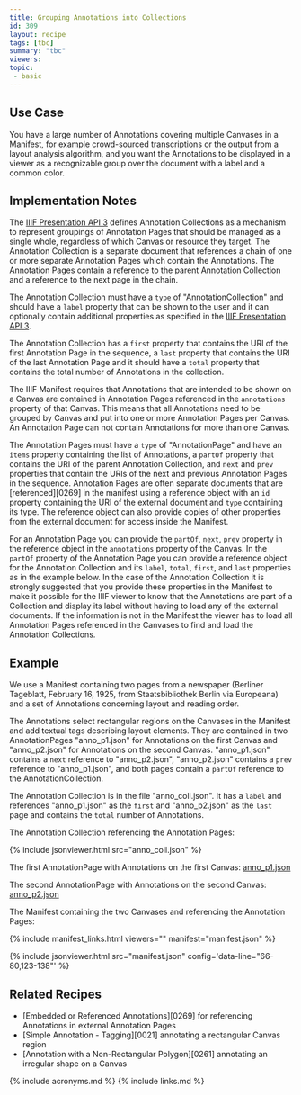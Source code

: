 ```yaml
---
title: Grouping Annotations into Collections
id: 309
layout: recipe
tags: [tbc]
summary: "tbc"
viewers:
topic: 
 - basic
---
```


## Use Case

You have a large number of Annotations covering multiple Canvases in a Manifest, for example crowd-sourced transcriptions or the output from a layout analysis algorithm, and you want the Annotations to be displayed in a viewer as a recognizable group over the document with a label and a common color.

## Implementation Notes

The [IIIF Presentation API 3](https://iiif.io/api/presentation/3.0/#58-annotation-collection) defines Annotation Collections as a mechanism to represent groupings of Annotation Pages that should be managed as a single whole, regardless of which Canvas or resource they target. The Annotation Collection is a separate document that references a chain of one or more separate Annotation Pages which contain the Annotations. The Annotation Pages contain a reference to the parent Annotation Collection and a reference to the next page in the chain.

The Annotation Collection must have a `type` of "AnnotationCollection" and should have a `label` property that can be shown to the user and it can optionally contain additional properties as specified in the [IIIF Presentation API 3](https://iiif.io/api/presentation/3.0/#a-summary-of-property-requirements). 

The Annotation Collection has a `first` property that contains the URI of the first Annotation Page in the sequence, a `last` property that contains the URI of the last Annotation Page and it should have a `total` property that contains the total number of Annotations in the collection.

The IIIF Manifest requires that Annotations that are intended to be shown on a Canvas are contained in Annotation Pages referenced in the `annotations` property of that Canvas. This means that all Annotations need to be grouped by Canvas and put into one or more Annotation Pages per Canvas. An Annotation Page can not contain Annotations for more than one Canvas.

The Annotation Pages must have a `type` of "AnnotationPage" and have an `items` property containing the list of Annotations, a `partOf` property that contains the URI of the parent Annotation Collection, and `next` and `prev` properties that contain the URIs of the next and previous Annotation Pages in the sequence. Annotation Pages are often separate documents that are [referenced][0269] in the manifest using a reference object with an `id` property containing the URI of the external document and `type` containing its type. The reference object can also provide copies of other properties from the external document for access inside the Manifest.

For an Annotation Page you can provide the `partOf`, `next`, `prev` property in the reference object in the `annotations` property of the Canvas. In the `partOf` property of the Annotation Page you can provide a reference object for the Annotation Collection and its `label`, `total`, `first`, and `last` properties as in the example below. In the case of the Annotation Collection it is strongly suggested that you provide these properties in the Manifest to make it possible for the IIIF viewer to know that the Annotations are part of a Collection and display its label without having to load any of the external documents. If the information is not in the Manifest the viewer has to load all Annotation Pages referenced in the Canvases to find and load the Annotation Collections.

## Example

We use a Manifest containing two pages from a newspaper (Berliner Tageblatt, February 16, 1925, from Staatsbibliothek Berlin via Europeana) and a set of Annotations concerning layout and reading order.

The Annotations select rectangular regions on the Canvases in the Manifest and add textual tags describing layout elements. They are contained in two AnnotationPages "anno_p1.json" for Annotations on the first Canvas and "anno_p2.json" for Annotations on the second Canvas. "anno_p1.json" contains a `next` reference to "anno_p2.json", "anno_p2.json" contains a `prev` reference to "anno_p1.json", and both pages contain a `partOf` reference to the AnnotationCollection.

The Annotation Collection is in the file "anno_coll.json". It has a `label` and references "anno_p1.json" as the `first` and "anno_p2.json" as the `last` page and contains the `total` number of Annotations.

The Annotation Collection referencing the Annotation Pages:

{% include jsonviewer.html src="anno_coll.json" %}

The first AnnotationPage with Annotations on the first Canvas: [anno_p1.json](anno_p1.json)

The second AnnotationPage with Annotations on the second Canvas: [anno_p2.json](anno_p2.json)

The Manifest containing the two Canvases and referencing the Annotation Pages:

{% include manifest_links.html viewers="" manifest="manifest.json" %}

{% include jsonviewer.html src="manifest.json" config='data-line="66-80,123-138"' %}

## Related Recipes

* [Embedded or Referenced Annotations][0269] for referencing Annotations in external Annotation Pages
* [Simple Annotation - Tagging][0021] annotating a rectangular Canvas region
* [Annotation with a Non-Rectangular Polygon][0261] annotating an irregular shape on a Canvas

{% include acronyms.md %}
{% include links.md %}
